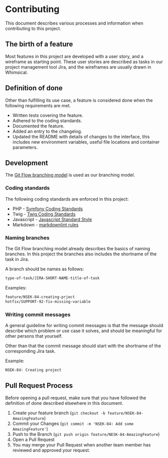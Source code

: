 # Contributing

This document describes various processes and information
when contributing to this project.

## The birth of a feature

Most features in this project are developed with a user story,
and a wireframe as starting point.
These user stories are described as tasks in our project management tool Jira,
and the wireframes are usually drawn in Whimsical.

## Definition of done

Other than fulfilling its use case, a feature is considered done when
the following requirements are met.

* Written tests covering the feature.
* Adhered to the coding standards.
* Documented the feature.
* Added an entry to the changelog.
* Updated the README with details of changes to the interface,
  this includes new environment variables, useful file locations and container parameters.

## Development

The [Git Flow branching model](https://nvie.com/posts/a-successful-git-branching-model/)
is used as our branching model.

### Coding standards

The following coding standards are enforced in this project:

* PHP - [Symfony Coding Standards](https://symfony.com/doc/5.2/contributing/code/standards.html)
* Twig - [Twig Coding Standards](https://twig.symfony.com/doc/3.x/coding_standards.html)
* Javascript - [Javascript Standard Style](https://standardjs.com/rules.html)
* Markdown - [markdownlint rules](https://github.com/DavidAnson/markdownlint/blob/main/doc/Rules.md)

### Naming branches

The Git Flow branching model already describes the basics of naming branches.
In this project the branches also includes the shortname of the task in Jira.

A branch should be names as follows:

```sh
type-of-task/JIRA-SHORT-NAME-title-of-task
```

Examples:

```sh
feature/NSEK-84-creating-prject
hotfix/SUPPORT-92-fix-missing-variable
```

### Writing commit messages

A general guideline for writing commit messages is that the message should describe
which problem or use case it solves, and should be meaningful for
other persons that yourself.

Other than that the commit message should start with the shortname
of the corresponding Jira task.

Example:

```sh
NSEK-84: Creating project
```

## Pull Request Process

Before opening a pull request, make sure that you have followed
the definition of done described elsewhere in this document.

1. Create your feature branch (`git checkout -b feature/NSEK-84-AmazingFeature`)
2. Commit your Changes (`git commit -m 'NSEK-84: Add some AmazingFeature'`)
3. Push to the Branch (`git push origin feature/NESK-84-AmazingFeature`)
4. Open a Pull Request
5. You may merge your Pull Request when another team member has reviewed and
   approved your request.

